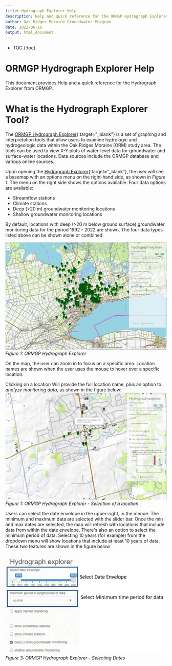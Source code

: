 ```yaml
---
title: Hydrograph Explorer Help
description: Help and quick reference for the ORMGP Hydrograph Explorer
author: Oak Ridges Moraine Groundwater Program
date: 2022-06-16
output: html_document
---
```


* TOC
{:toc}

# ORMGP Hydrograph Explorer Help

This document provides Help and a quick reference for the Hydrograph Explorer from ORMGP. 

# What is the Hydrograph Explorer Tool?

The [ORMGP Hydrograph Explorer](http://shiny.oakridgeswater.ca:3838/sHydrologyMap/){:target="_blank"} is a set of graphing and interpretation tools that allow users to examine hydrologic and hydrogeologic data within the Oak Ridges Moraine (ORM) study area. The tools can be used to view X-Y plots of water-level data for groundwater and surface-water locations.  Data sources include the ORMGP database and various online sources. 

Upon opening the [Hydrograph Explorer](http://shiny.oakridgeswater.ca:3838/sHydrologyMap/){:target="_blank"}, the user will see a basemap with an options menu on the right-hand side, as shown in _Figure 1_. The menu on the right side shows the options available. Four data options are available:
- Streamflow stations
- Climate stations 
- Deep (>20 m) groundwater monitoring locations 
- Shallow groundwater monitoring locations

By default, locations with deep (>20 m below ground surface) groundwater monitoring data for the period 1992 - 2022 are shown. The four data types listed above can be shown alone or combined. 

![*Figure 1: ORMGP Hydrograph Explorer*](https://raw.githubusercontent.com/OWRC/HydrographExplorerHelp/main/images/HydrogExp01.PNG)  
_Figure 1: ORMGP Hydrograph Explorer_

On the map, the user can zoom in to focus on a specific area. Location names are shown when the user uses the mouse to hover over a specific location. 

Clicking on a location Will provide the full location name, plus an option to _analyze monitoring data_, as shown in the figure below:
![*Figure 2: ORMGP Hydrograph Explorer - Selection of a Location*](https://raw.githubusercontent.com/OWRC/HydrographExplorerHelp/main/images/HydrogExp02.PNG)  
_Figure 1: ORMGP Hydrograph Explorer - Selection of a location_

Users can select the date envelope in the upper-right, in the menue. The minimum and maximum data are selected with the slider bar.  Once the min and max dates are selected, the map will refresh with locations that include data from within the date envelope. There's also an option to select the minimum period of data.  Selecting 10 years (for example) from the dropdown menu will show locations that include at least 10 years of data. These two features are shown in the figure below

![*Figure 3: ORMGP Hydrograph Explorer - Selecting Dates*](https://raw.githubusercontent.com/OWRC/HydrographExplorerHelp/main/images/HydrogExp04.PNG)  
_Figure 3: ORMGP Hydrograph Explorer - Selecting Dates_  














